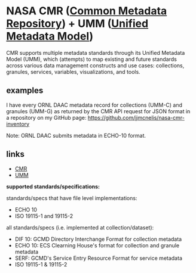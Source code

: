 # NASA CMR ([Common Metadata Repository](https://earthdata.nasa.gov/eosdis/science-system-description/eosdis-components/cmr/)) + UMM ([Unified Metadata Model](https://earthdata.nasa.gov/eosdis/science-system-description/eosdis-components/cmr/umm))

CMR supports multiple metadata standards through its Unified Metadata Model (UMM), which (attempts) to map existing and future standards across various data management constructs and use cases: collections, granules, services, variables, visualizations, and tools.


## examples

I have every ORNL DAAC metadata record for collections (UMM-C) and granules (UMM-G) as returned by the CMR API request for JSON format in a repository on my GitHub page: https://github.com/jjmcnelis/nasa-cmr-inventory

Note: ORNL DAAC submits metadata in ECHO-10 format.

## links

* [CMR](https://earthdata.nasa.gov/eosdis/science-system-description/eosdis-components/cmr/)
* [UMM](https://earthdata.nasa.gov/eosdis/science-system-description/eosdis-components/cmr/umm)


**supported standards/specifications:**

standards/specs that have file level implementations:

* ECHO 10
* ISO 19115-1 and 19115-2

all standards/specs (i.e. implemented at collection/dataset):

* DIF 10: GCMD Directory Interchange Format for collection metadata
* ECHO 10: ECS Clearning House's format for collection and granule metadata
* SERF: GCMD's Service Entry Resource Format for service metadata
* ISO 19115-1 & 19115-2